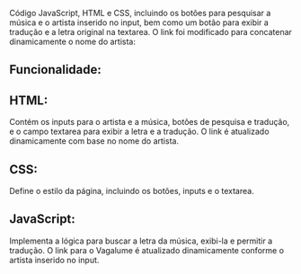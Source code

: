 Código JavaScript, HTML e CSS, incluindo os botões para pesquisar a música e o artista inserido no input, bem como um botão para exibir a tradução e 
a letra original na textarea. O link foi modificado para concatenar dinamicamente o nome do artista:

Funcionalidade:
---------------
HTML:
-----
Contém os inputs para o artista e a música, botões de pesquisa e tradução, e o campo textarea para exibir a letra e a tradução.
O link é atualizado dinamicamente com base no nome do artista.

CSS:
----
Define o estilo da página, incluindo os botões, inputs e o textarea.

JavaScript:
-----------
Implementa a lógica para buscar a letra da música, exibi-la e permitir a tradução.
O link para o Vagalume é atualizado dinamicamente conforme o artista inserido no input.
